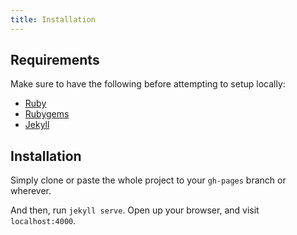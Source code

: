 ```yaml
---
title: Installation
---
```


## Requirements

Make sure to have the following before attempting to setup locally:

- [Ruby](ruby-lang.com)
- [Rubygems](rubygems.org)
- [Jekyll](jekyll.com)

## Installation


Simply clone or paste the whole project to your `gh-pages` branch or wherever.

And then, run `jekyll serve`. Open up your browser, and visit `localhost:4000`.